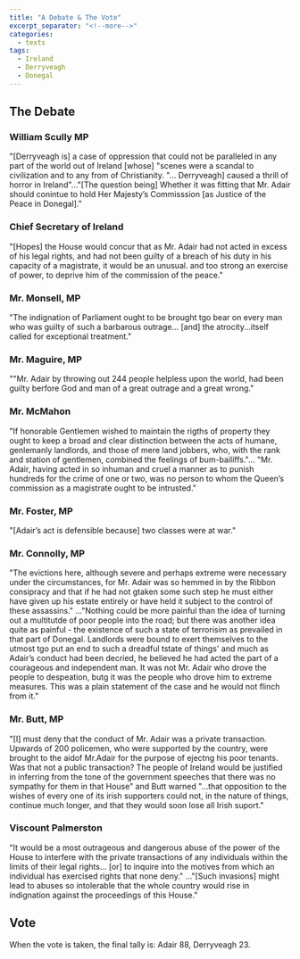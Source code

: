 ```yaml
---
title: "A Debate & The Vote"
excerpt_separator: "<!--more-->"
categories:
  - texts
tags:
  - Ireland
  - Derryveagh
  - Donegal
---
```


## The Debate
### William Scully MP  
"[Derryveagh is] a case of oppression that could not be paralleled in any part of the world out of Ireland [whose] "scenes were a scandal to civilization and to any from of Christianity. "... Derryveagh] caused a thrill of horror in Ireland"..."[The question being] Whether it was fitting that Mr. Adair should conintue to hold Her Majesty’s Commisssion [as Justice of the Peace in Donegal]."  
<!--more-->

### Chief Secretary of Ireland
"[Hopes] the House would concur that as Mr. Adair had not acted in excess of his legal rights, and had not been guilty of a breach of his duty in his capacity of a magistrate, it would be an unusual. and too strong an exercise of power, to deprive him of the commission of the peace."  

### Mr. Monsell, MP
"The indignation of Parliament ought to be brought tgo bear on every man who was guilty of such a barbarous outrage... [and] the atrocity...itself called for exceptional treatment."  

### Mr. Maguire, MP
""Mr. Adair by throwing out 244 people helpless upon the world, had been guilty berfore God and man of a great outrage and a great wrong."  

### Mr. McMahon
"If honorable Gentlemen wished to maintain the rigths of property they ought to keep a broad and clear distinction between the acts of humane, genlemanly landlords, and those of mere land jobbers, who, with the rank and station of gentlemen, combined the feelings of bum-bailiffs."... "Mr. Adair, having acted in so inhuman and cruel a manner as to punish hundreds for the crime of one or two, was no person to whom the Queen’s commission as a magistrate ought to be intrusted."  

### Mr. Foster, MP
"[Adair’s act is defensible because] two classes were at war."  

### Mr. Connolly, MP  
"The evictions here, although severe and perhaps extreme were necessary under the circumstances, for Mr. Adair was so hemmed in by the Ribbon consipracy and that if he had not gtaken some such step he must either have given up his estate entirely or have held it subject to the control of these assassins." ..."Nothing could be more painful than the idea of turning out a multitutde of poor people into the road; but there was another idea quite as painful - the existence of such a state of terrorisim as prevailed in that part of Donegal. Landlords were bound to exert themselves to the utmost tgo put an end to such a dreadful tstate of things' and much as Adair’s conduct had been decried, he believed he had acted the part of a courageous and independent man. It was not Mr. Adair who drove the people to despeation, butg it was the people who drove him to extreme measures. This was a plain statement of the case and he would not flinch from it."  

### Mr. Butt, MP
"[I] must deny that the conduct of Mr. Adair was a private transaction. Upwards of 200 policemen, who were supported by the country, were brought to the aidof Mr.Adair for the purpose of ejectng his poor tenants. Was that not a public transaction? The people of Ireland would be justified in inferring from the tone of the government speeches that there was no sympathy for them in that House" and Butt warned "...that opposition to the wishes of every one of its irish supporters could not, in the nature of things, continue much longer, and that they would soon lose all Irish suport."  

### Viscount Palmerston  
"It would be a most outrageous and dangerous abuse of the power of the House to interfere with the private transactions of any individuals within the limits of their legal rights... [or] to inquire into the motives from which an individual has exercised rights that none deny." ..."[Such invasions] might lead to abuses so intolerable that the whole country would rise in indignation against the proceedings of this House."  

##  Vote
When the vote is taken, the final tally is: Adair 88, Derryveagh 23.  
